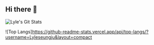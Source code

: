 ## Hi there 👋



![Lyle's Git Stats](https://github-readme-stats.vercel.app/api?username=LyleSeungju&show_icons=true)

![Top Langs]https://github-readme-stats.vercel.app/api/top-langs/?username=Lyleseungju&layout=compact
<!--
**LyleSeungju/LyleSeungju** is a ✨ _special_ ✨ repository because its `README.md` (this file) appears on your GitHub profile.

Here are some ideas to get you started:

- 🔭 I’m currently working on ...
- 🌱 I’m currently learning ...
- 👯 I’m looking to collaborate on ...
- 🤔 I’m looking for help with ...
- 💬 Ask me about ...
- 📫 How to reach me: ...
- 😄 Pronouns: ...
- ⚡ Fun fact: ...
-->
